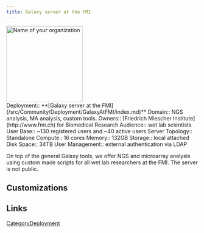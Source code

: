 ```yaml
---
title: Galaxy server at the FMI
---
```

<div class='center'>
<a href='http://www.fmi.ch'><img src="/src/Community/Deployment/GalaxyAtFMI/YourOrgLogoOrImage.png" alt="Name of your organization" height="200" /></a>
</div>





<div class='deploymentbox'>
 Deployment:: **[Galaxy server at the FMI](/src/Community/Deployment/GalaxyAtFMI/index.md)**
 Domain:: NGS analysis, MA analysis, custom tools.
 Owners:: [Friedrich Miescher Institute](http://www.fmi.ch) for Biomedical Research
 Audience:: wet lab scientists  
 User Base:: ~130 registered users and ~40 active users
 Server Topology:: Standalone
 Compute:: 16 cores
 Memory:: 132GB
 Storage:: local attached
 Disk Space:: 34TB
 User Management:: external authentication via LDAP
</div>


On top of the general Galaxy tools, we offer NGS and microarray analysis using custom made scripts for all wet lab researchers at the FMI. The server is not public.



## Customizations

## Links

[CategoryDeployment](/src/CategoryDeployment/index.md)
